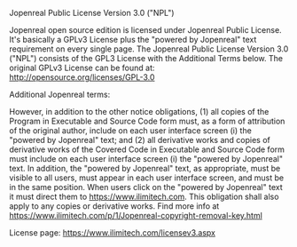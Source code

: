 

Jopenreal Public License Version 3.0 ("NPL")

Jopenreal open source edition is licensed under Jopenreal Public License. It's basically a GPLv3 License plus the "powered by Jopenreal" text requirement on every single page. The Jopenreal Public License Version 3.0 ("NPL") consists of the GPL3 License with the Additional Terms below. The original GPLv3 License can be found at: http://opensource.org/licenses/GPL-3.0

Additional Jopenreal terms:

However, in addition to the other notice obligations, (1) all copies of the Program in Executable and Source Code form must, as a form of attribution of the original author, include on each user interface screen (i) the "powered by Jopenreal" text; and (2) all derivative works and copies of derivative works of the Covered Code in Executable and Source Code form must include on each user interface screen (i) the "powered by Jopenreal" text. In addition, the "powered by Jopenreal" text, as appropriate, must be visible to all users, must appear in each user interface screen, and must be in the same position. When users click on the "powered by Jopenreal" text it must direct them to https://www.ilimitech.com. This obligation shall also apply to any copies or derivative works. Find more info at https://www.ilimitech.com/p/1/Jopenreal-copyright-removal-key.html

License page: https://www.ilimitech.com/licensev3.aspx
